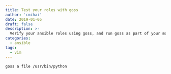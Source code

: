 ```yaml
---
title: Test your roles with goss
author: 'cmihai'
date: 2019-01-05
draft: false
description: >-
  Verify your ansible roles using goss, and run goss as part of your molecule test.
categories:
  - ansible
tags:
  - vim
---
```


```bash
goss a file /usr/bin/python
```
